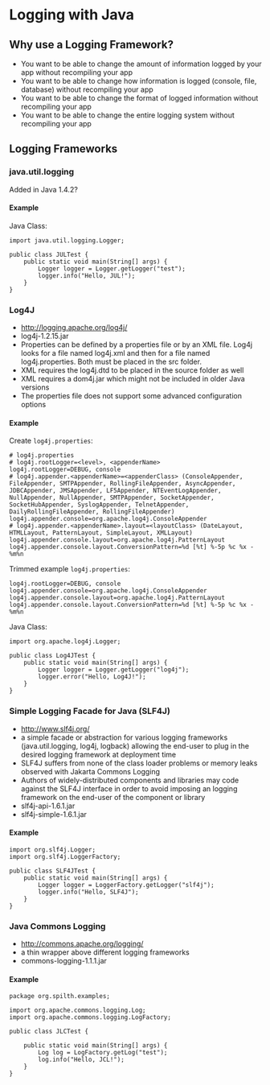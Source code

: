# Logging with Java

## Why use a Logging Framework?

* You want to be able to change the amount of information logged by your app without recompiling your app
* You want to be able to change how information is logged (console, file, database) without recompiling your app
* You want to be able to change the format of logged information without recompiling your app
* You want to be able to change the entire logging system without recompiling your app

## Logging Frameworks

### java.util.logging

Added in Java 1.4.2?

#### Example

Java Class:

	import java.util.logging.Logger;

	public class JULTest {
		public static void main(String[] args) {
			Logger logger = Logger.getLogger("test");
			logger.info("Hello, JUL!");
		}
	}

### Log4J

* http://logging.apache.org/log4j/
* log4j-1.2.15.jar
* Properties can be defined by a properties file or by an XML file. Log4j looks for a file named log4j.xml and then for a file named log4j.properties. Both must be placed in the src folder.
* XML requires the log4j.dtd to be placed in the source folder as well
* XML requires a dom4j.jar which might not be included in older Java versions
* The properties file does not support some advanced configuration options

#### Example

Create `log4j.properties`:

	# log4j.properties
	# log4j.rootLogger=<level>, <appenderName>
	log4j.rootLogger=DEBUG, console
	# log4j.appender.<appenderName>=<appenderClass> (ConsoleAppender, FileAppender, SMTPAppender, RollingFileAppender, AsyncAppender, JDBCAppender, JMSAppender, LF5Appender, NTEventLogAppender, NullAppender, NullAppender, SMTPAppender, SocketAppender, SocketHubAppender, SyslogAppender, TelnetAppender, DailyRollingFileAppender, RollingFileAppender)
	log4j.appender.console=org.apache.log4j.ConsoleAppender
	# log4j.appender.<appenderName>.layout=<layoutClass> (DateLayout, HTMLLayout, PatternLayout, SimpleLayout, XMLLayout)
	log4j.appender.console.layout=org.apache.log4j.PatternLayout
	log4j.appender.console.layout.ConversionPattern=%d [%t] %-5p %c %x - %m%n

Trimmed example `log4j.properties`:

	log4j.rootLogger=DEBUG, console
	log4j.appender.console=org.apache.log4j.ConsoleAppender
	log4j.appender.console.layout=org.apache.log4j.PatternLayout
	log4j.appender.console.layout.ConversionPattern=%d [%t] %-5p %c %x - %m%n

Java Class:

	import org.apache.log4j.Logger;

	public class Log4JTest {
		public static void main(String[] args) {
			Logger logger = Logger.getLogger("log4j");
			logger.error("Hello, Log4J!");
		}
	}


### Simple Logging Facade for Java (SLF4J)

* http://www.slf4j.org/
* a simple facade or abstraction for various logging frameworks (java.util.logging, log4j, logback) allowing the end-user to plug in the desired logging framework at deployment time
* SLF4J suffers from none of the class loader problems or memory leaks observed with Jakarta Commons Logging
* Authors of widely-distributed components and libraries may code against the SLF4J interface in order to avoid imposing an logging framework on the end-user of the component or library
* slf4j-api-1.6.1.jar
* slf4j-simple-1.6.1.jar

#### Example

	import org.slf4j.Logger;
	import org.slf4j.LoggerFactory;

	public class SLF4JTest {
		public static void main(String[] args) {
			Logger logger = LoggerFactory.getLogger("slf4j");
		    logger.info("Hello, SLF4J");
		}
	}

### Java Commons Logging

* http://commons.apache.org/logging/
* a thin wrapper above different logging frameworks
* commons-logging-1.1.1.jar

#### Example

	package org.spilth.examples;

	import org.apache.commons.logging.Log;
	import org.apache.commons.logging.LogFactory;

	public class JLCTest {

		public static void main(String[] args) {
			Log log = LogFactory.getLog("test");
			log.info("Hello, JCL!");
		}
	}

